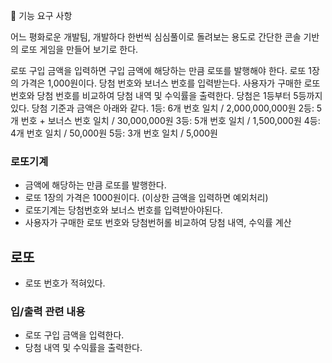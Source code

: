 🎯 기능 요구 사항

어느 평화로운 개발팀,
개발하다 한번씩 심심풀이로 돌려보는 용도로 간단한 콘솔 기반의 로또 게임을 만들어 보기로 한다.

로또 구입 금액을 입력하면 구입 금액에 해당하는 만큼 로또를 발행해야 한다.
로또 1장의 가격은 1,000원이다.
당첨 번호와 보너스 번호를 입력받는다.
사용자가 구매한 로또 번호와 당첨 번호를 비교하여 당첨 내역 및 수익률을 출력한다.
당첨은 1등부터 5등까지 있다. 당첨 기준과 금액은 아래와 같다.
1등: 6개 번호 일치 / 2,000,000,000원
2등: 5개 번호 + 보너스 번호 일치 / 30,000,000원
3등: 5개 번호 일치 / 1,500,000원
4등: 4개 번호 일치 / 50,000원
5등: 3개 번호 일치 / 5,000원

### 로또기계

- 금액에 해당하는 만큼 로또를 발행한다.
- 로또 1장의 가격은 1000원이다. (이상한 금액을 입력하면 예외처리)
- 로또기계는 당첨번호와 보너스 번호를 입력받아야된다.
- 사용자가 구매한 로또 번호와 당첨번허롤 비교하여 당첨 내역, 수익률 계산

## 로또

- 로또 번호가 적혀있다.

### 입/출력 관련 내용

- 로또 구입 금액을 입력한다.
- 당첨 내역 및 수익률을 출력한다.
